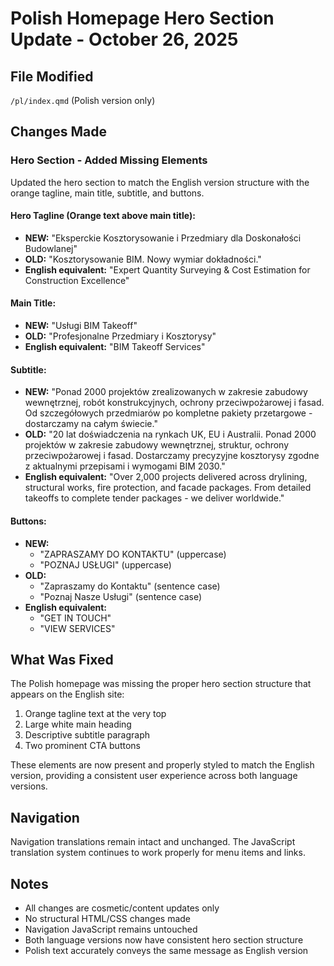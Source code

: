 # Polish Homepage Hero Section Update - October 26, 2025

## File Modified
`/pl/index.qmd` (Polish version only)

## Changes Made

### Hero Section - Added Missing Elements

Updated the hero section to match the English version structure with the orange tagline, main title, subtitle, and buttons.

#### Hero Tagline (Orange text above main title):
- **NEW:** "Eksperckie Kosztorysowanie i Przedmiary dla Doskonałości Budowlanej"
- **OLD:** "Kosztorysowanie BIM. Nowy wymiar dokładności."
- **English equivalent:** "Expert Quantity Surveying & Cost Estimation for Construction Excellence"

#### Main Title:
- **NEW:** "Usługi BIM Takeoff"
- **OLD:** "Profesjonalne Przedmiary i Kosztorysy"
- **English equivalent:** "BIM Takeoff Services"

#### Subtitle:
- **NEW:** "Ponad 2000 projektów zrealizowanych w zakresie zabudowy wewnętrznej, robót konstrukcyjnych, ochrony przeciwpożarowej i fasad. Od szczegółowych przedmiarów po kompletne pakiety przetargowe - dostarczamy na całym świecie."
- **OLD:** "20 lat doświadczenia na rynkach UK, EU i Australii. Ponad 2000 projektów w zakresie zabudowy wewnętrznej, struktur, ochrony przeciwpożarowej i fasad. Dostarczamy precyzyjne kosztorysy zgodne z aktualnymi przepisami i wymogami BIM 2030."
- **English equivalent:** "Over 2,000 projects delivered across drylining, structural works, fire protection, and facade packages. From detailed takeoffs to complete tender packages - we deliver worldwide."

#### Buttons:
- **NEW:** 
  - "ZAPRASZAMY DO KONTAKTU" (uppercase)
  - "POZNAJ USŁUGI" (uppercase)
- **OLD:** 
  - "Zapraszamy do Kontaktu" (sentence case)
  - "Poznaj Nasze Usługi" (sentence case)
- **English equivalent:** 
  - "GET IN TOUCH"
  - "VIEW SERVICES"

## What Was Fixed

The Polish homepage was missing the proper hero section structure that appears on the English site:
1. Orange tagline text at the very top
2. Large white main heading
3. Descriptive subtitle paragraph
4. Two prominent CTA buttons

These elements are now present and properly styled to match the English version, providing a consistent user experience across both language versions.

## Navigation

Navigation translations remain intact and unchanged. The JavaScript translation system continues to work properly for menu items and links.

## Notes

- All changes are cosmetic/content updates only
- No structural HTML/CSS changes made
- Navigation JavaScript remains untouched
- Both language versions now have consistent hero section structure
- Polish text accurately conveys the same message as English version
